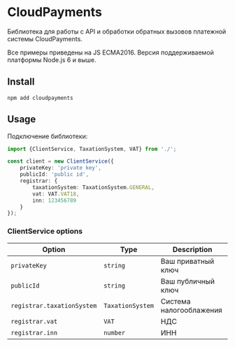 # CloudPayments

Библиотека для работы с API и обработки обратных вызовов платежной 
системы CloudPayments.

Все примеры приведены на JS ECMA2016. Версия поддерживаемой
платформы Node.js 6 и выше.

## Install

`npm add cloudpayments`

## Usage

Подключение библиотеки:

```typescript
import {ClientService, TaxationSystem, VAT} from './';

const client = new ClientService({
    privateKey: 'private key',
    publicId: 'public id',
    registrar: {
        taxationSystem: TaxationSystem.GENERAL,
        vat: VAT.VAT18,
        inn: 123456789
    }
});
```

### ClientService options

| Option | Type | Description |
|---|---|---|
| `privateKey` | `string` | Ваш приватный ключ |
| `publicId` | `string` | Ваш публичный ключ |
| `registrar.taxationSystem` | `TaxationSystem` | Система налогооблажения |
| `registrar.vat` | `VAT` | НДС |
| `registrar.inn` | `number` | ИНН |

